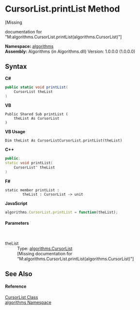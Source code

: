 # CursorList.printList Method 
 

\[Missing <summary> documentation for "M:algorithms.CursorList.printList(algorithms.CursorList)"\]

**Namespace:**&nbsp;<a href="82f88b43-fdc9-bc99-9558-75fce96d448f">algorithms</a><br />**Assembly:**&nbsp;Algorithms (in Algorithms.dll) Version: 1.0.0.0 (1.0.0.0)

## Syntax

**C#**<br />
``` C#
public static void printList(
	CursorList theList
)
```

**VB**<br />
``` VB
Public Shared Sub printList ( 
	theList As CursorList
)
```

**VB Usage**<br />
``` VB Usage
Dim theList As CursorListCursorList.printList(theList)
```

**C++**<br />
``` C++
public:
static void printList(
	CursorList^ theList
)
```

**F#**<br />
``` F#
static member printList : 
        theList : CursorList -> unit 

```

**JavaScript**<br />
``` JavaScript
algorithms.CursorList.printList = function(theList);
```


#### Parameters
&nbsp;<dl><dt>theList</dt><dd>Type: <a href="a47c70ee-53b6-b746-cbdd-58c1dadbaa4e">algorithms.CursorList</a><br />\[Missing <param name="theList"/> documentation for "M:algorithms.CursorList.printList(algorithms.CursorList)"\]</dd></dl>

## See Also


#### Reference
<a href="a47c70ee-53b6-b746-cbdd-58c1dadbaa4e">CursorList Class</a><br /><a href="82f88b43-fdc9-bc99-9558-75fce96d448f">algorithms Namespace</a><br />